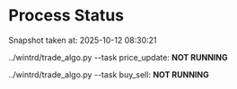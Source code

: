 # Process Status

Snapshot taken at: 2025-10-12 08:30:21

../wintrd/trade_algo.py --task price_update: **NOT RUNNING**

../wintrd/trade_algo.py --task buy_sell: **NOT RUNNING**

